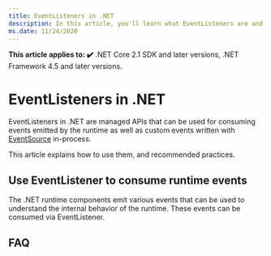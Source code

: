 ```yaml
---
title: EventListeners in .NET
description: In this article, you'll learn what EventListeners are and how to use them for consuming events in-process.
ms.date: 11/24/2020
---
```


**This article applies to: ✔️** .NET Core 2.1 SDK and later versions, .NET Framework 4.5 and later versions.

# EventListeners in .NET

EventListeners in .NET are managed APIs that can be used for consuming events emitted by the runtime as well as custom events written with [EventSource](xref:System.Diagnostics.Tracing.EventSource) in-process.

This article explains how to use them, and recommended practices.

## Use EventListener to consume runtime events

The .NET runtime components emit various events that can be used to understand the internal behavior of the runtime. These events can be consumed via EventListener.

## FAQ


